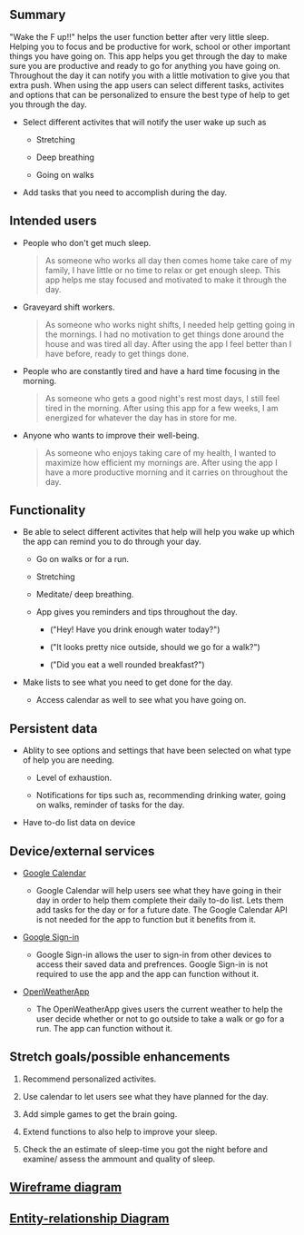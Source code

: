 ## Summary

"Wake the F up!!" helps the user function better after very little sleep. Helping you to focus and be productive for work, school or other important things you have going on. This app helps you get through the day to make sure you are productive and ready to go for anything you have going on. Throughout the day it can notify you with a little motivation to give you that extra push. When using the app users can select different tasks, activites and options that can be  personalized to ensure the best type of help to get you through the day. 
 
* Select different activites that will notify the user wake up such as 
 
	* Stretching
	
	* Deep breathing
	
	* Going on walks
	
* Add tasks that you need to accomplish during the day.


## Intended users

* People who don't get much sleep.

    > As someone who works all day then comes home take care of my family, I have little or no time to relax or get enough sleep. This app helps me stay focused and motivated to make it through the day.

* Graveyard shift workers.

	> As someone who works night shifts, I needed help getting going in the mornings. I had no motivation to get things done around the house and was tired all day. After using the app I feel better than I have before, ready to get things done. 

* People who are constantly tired and have a hard time focusing in the morning.

	> As someone who gets a good night's rest most days, I still feel tired in the morning. After using this app for a few weeks, I am energized for whatever the day has in store for me. 

* Anyone who wants to improve their well-being.

	> As someone who enjoys taking care of my health, I wanted to maximize how efficient my mornings are. After using the app I have a more productive morning and it carries on throughout the day.

## Functionality

* Be able to select different activites that help will help you wake up which the app can remind you to do through your day.

	* Go on walks or for a run.
	
	* Stretching
	
	* Meditate/ deep breathing.
	
	* App gives you reminders and tips throughout the day.

		* ("Hey! Have you drink enough water today?")
	
		* ("It looks pretty nice outside, should we go for a walk?")
	
		* ("Did you eat a well rounded breakfast?")
	
* Make lists to see what you need to get done for the day.
	 
	 * Access calendar as well to see what you have going on.

## Persistent data

* Ablity to see options and settings that have been selected on what type of help you are needing.

	* Level of exhaustion.
	
	* Notifications for tips such as, recommending drinking water, going on walks, reminder of tasks for the day.

* Have to-do list data on device

## Device/external services

* [Google Calendar](https://developers.google.com/calendar "Google Calendar") 

	* Google Calendar will help users see what they have going in their day in order to help them complete their daily to-do list. Lets them add tasks for the day or for a future date. The Google Calendar API is not needed for the app to function but it benefits from it.

* [Google Sign-in](https://developers.google.com/identity/sign-in/android/sign-in "Google Sign-in") 
	
	* Google Sign-in allows the user to sign-in from other devices to access their saved data and prefrences. Google Sign-in is not required to use the app and the app can function without it.

* [OpenWeatherApp](https://rapidapi.com/community/api/open-weather-map "OpenWeatherApp") 

	* The OpenWeatherApp gives users the current weather to help the user decide whether or not to go outside to take a walk or go for a run. The app can function without it.

## Stretch goals/possible enhancements 

1. Recommend personalized activites.

2. Use calendar to let users see what they have planned for the day.

3. Add simple games to get the brain going.

4. Extend functions to also help to improve your sleep. 

5. Check the an estimate of sleep-time you got the night before and examine/ assess the ammount and quality of sleep.


## [Wireframe diagram](wireframe.md)

## [Entity-relationship Diagram](erd.md)